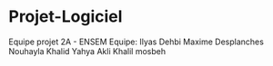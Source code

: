 # Projet-Logiciel
Equipe projet 2A - ENSEM
Equipe:
Ilyas Dehbi
Maxime Desplanches
Nouhayla Khalid
Yahya Akli
Khalil mosbeh
